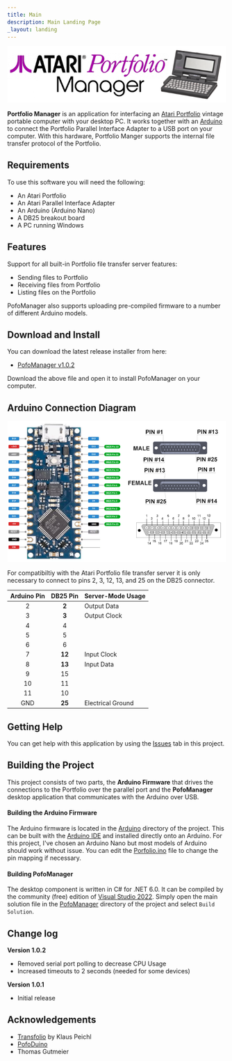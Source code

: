 ```yaml
---
title: Main
description: Main Landing Page
_layout: landing
---
```


![](images/PofoManagerBanner.png)

**Portfolio Manager** is an application for interfacing an [Atari Portfolio](https://en.wikipedia.org/wiki/Atari_Portfolio) vintage portable computer with your desktop PC.  It works together with an [Arduino](https://store.arduino.cc/pages/nano-family) to connect the Portfolio Parallel Interface Adapter to a USB port on your computer.  With this hardware, Portfolio Manger supports the internal file transfer protocol of the Portfolio.

## Requirements

To use this software you will need the following:

* An Atari Portfolio
* An Atari Parallel Interface Adapter
* An Arduino (Arduino Nano)
* A DB25 breakout board
* A PC running Windows

## Features

Support for all built-in Portfolio file transfer server features:
* Sending files to Portfolio
* Receiving files from Portfolio
* Listing files on the Portfolio

PofoManager also supports uploading pre-compiled firmware to a number of different Arduino models.

## Download and Install

You can download the latest release installer from here:

* [PofoManager v1.0.2](https://github.com/codaris/PofoManager/releases/download/v1.0.2/PofoManager.msi)

Download the above file and open it to install PofoManager on your computer.

## Arduino Connection Diagram

![](images/PofoMangerNanoConnect.png)

For compatibiltiy with the Atari Portfolio file transfer server it is only necessary to connect to pins 2, 3, 12, 13, and 25 on the DB25 connector.

| Arduino Pin | DB25 Pin | Server-Mode Usage |
|:-----------:|:--------:|-------------------|
|      2      |  **2**   | Output Data       |
|      3      |  **3**   | Output Clock      |
|      4      |    4     |                   |
|      5      |    5     |                   |
|      6      |    6     |                   |
|      7      |  **12**  | Input Clock       |
|      8      |  **13**  | Input Data        |
|      9      |    15    |                   |
|      10     |    11    |                   |
|      11     |    10    |                   |
|      GND    |  **25**  | Electrical Ground |

## Getting Help

You can get help with this application by using the [Issues](https://github.com/codaris/PofoManager/issues) tab in this project.

## Building the Project

This project consists of two parts, the **Arduino Firmware** that drives the connections to the Portfolio over the parallel port and the **PofoManager** desktop application that communicates with the Arduino over USB. 

#### Building the Arduino Firmware

The Arduino firmware is located in the [Arduino](https://github.com/codaris/PofoManager/tree/main/Arduino) directory of the project.  This can be built with the [Arduino IDE](https://www.arduino.cc/en/software) and installed directly onto an Arduino.  For this project, I've chosen an Arduino Nano but most models of Arduino should work without issue.  You can edit the [Porfolio.ino](https://github.com/codaris/PofoManager/blob/main/Arduino/Portfolio.ino) file to change the pin mapping if necessary.

#### Building PofoManager

The desktop component is written in C# for .NET 6.0.  It can be compiled by the community (free) edition of [Visual Studio 2022](https://visualstudio.microsoft.com/vs/community/).  Simply open the main solution file in the [PofoManager](https://github.com/codaris/PofoManager/tree/main/PofoManager) directory of the project and select `Build Solution`.

## Change log

**Version 1.0.2**
* Removed serial port polling to decrease CPU Usage
* Increased timeouts to 2 seconds (needed for some devices)

**Version 1.0.1**
* Initial release

## Acknowledgements

* [Transfolio](https://github.com/skudi/transfolio) by Klaus Peichl
* [PofoDuino](https://github.com/peterstark-code/PofoDuino_Lite) 
* Thomas Gutmeier
